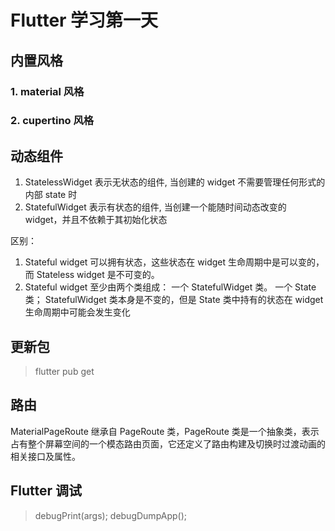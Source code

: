 # Flutter 学习第一天

## 内置风格

### 1. material 风格

### 2. cupertino 风格

## 动态组件

1. StatelessWidget
   表示无状态的组件, 当创建的 widget 不需要管理任何形式的内部 state 时
2. StatefulWidget
   表示有状态的组件, 当创建一个能随时间动态改变的 widget，并且不依赖于其初始化状态

区别：

1. Stateful widget 可以拥有状态，这些状态在 widget 生命周期中是可以变的，而 Stateless widget 是不可变的。
2. Stateful widget 至少由两个类组成：
   一个 StatefulWidget 类。
   一个 State 类； StatefulWidget 类本身是不变的，但是 State 类中持有的状态在 widget 生命周期中可能会发生变化

## 更新包

> flutter pub get

## 路由

MaterialPageRoute 继承自 PageRoute 类，PageRoute 类是一个抽象类，表示占有整个屏幕空间的一个模态路由页面，它还定义了路由构建及切换时过渡动画的相关接口及属性。

## Flutter 调试

> debugPrint(args); debugDumpApp();
